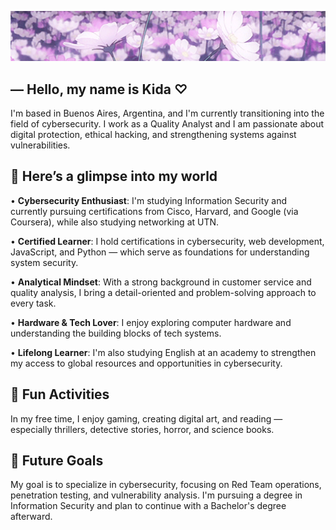 <p align="center">
  <img src="./header.gif" alt="">
</p>

## ― Hello, my name is Kida ♡

I'm based in Buenos Aires, Argentina, and I'm currently transitioning into the field of cybersecurity. I work as a Quality Analyst and I am passionate about digital protection, ethical hacking, and strengthening systems against vulnerabilities.

## 🌸 Here’s a glimpse into my world

• **Cybersecurity Enthusiast**: I'm studying Information Security and currently pursuing certifications from Cisco, Harvard, and Google (via Coursera), while also studying networking at UTN.

• **Certified Learner**: I hold certifications in cybersecurity, web development, JavaScript, and Python — which serve as foundations for understanding system security.

• **Analytical Mindset**: With a strong background in customer service and quality analysis, I bring a detail-oriented and problem-solving approach to every task.

• **Hardware & Tech Lover**: I enjoy exploring computer hardware and understanding the building blocks of tech systems.

• **Lifelong Learner**: I'm also studying English at an academy to strengthen my access to global resources and opportunities in cybersecurity.

## 🌺 Fun Activities
In my free time, I enjoy gaming, creating digital art, and reading — especially thrillers, detective stories, horror, and science books.

## 🌷 Future Goals
My goal is to specialize in cybersecurity, focusing on Red Team operations, penetration testing, and vulnerability analysis. I'm pursuing a degree in Information Security and plan to continue with a Bachelor's degree afterward.
